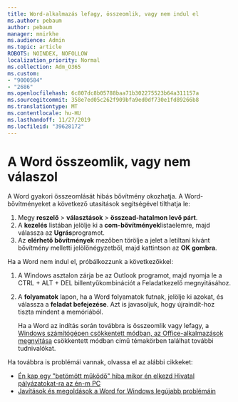 ```yaml
---
title: Word-alkalmazás lefagy, összeomlik, vagy nem indul el
ms.author: pebaum
author: pebaum
manager: mnirkhe
ms.audience: Admin
ms.topic: article
ROBOTS: NOINDEX, NOFOLLOW
localization_priority: Normal
ms.collection: Adm_O365
ms.custom:
- "9000584"
- "2686"
ms.openlocfilehash: 6c807dc8b05788baa71b302275523b64a311157a
ms.sourcegitcommit: 358e7ed05c262f909bfa9ed0df730e1fd89266b8
ms.translationtype: MT
ms.contentlocale: hu-HU
ms.lasthandoff: 11/27/2019
ms.locfileid: "39628172"
---
```

# <a name="word-crashes-or-doesnt-respond"></a>A Word összeomlik, vagy nem válaszol

A Word gyakori összeomlását hibás bővítmény okozhatja. A Word-bővítményeket a következő utasítások segítségével tilthatja le:

1. Megy **reszelő** > **választások** > **összead-hatalmon levő párt**.
2. A **kezelés** listában jelölje ki a **com-bővítmények**listaelemre, majd válassza az **Ugrás**programot.
3. Az **elérhető bővítmények** mezőben törölje a jelet a letiltani kívánt bővítmény melletti jelölőnégyzetből, majd kattintson az **OK gombra**.

Ha a Word nem indul el, próbálkozzunk a következőkkel:

1.   A Windows asztalon zárja be az Outlook programot, majd nyomja le a CTRL + ALT + DEL billentyűkombinációt a Feladatkezelő megnyitásához. 
2. A **folyamatok** lapon, ha a Word folyamatok futnak, jelölje ki azokat, és válassza a **feladat befejezése**. Azt is javasoljuk, hogy újraindít-hoz tiszta mindent a memóriából.

    Ha a Word az indítás során továbbra is összeomlik vagy lefagy, a [Windows számítógépen csökkentett módban, az Office-alkalmazások megnyitása](https://support.office.com/article/Open-Office-apps-in-safe-mode-on-a-Windows-PC-dedf944a-5f4b-4afb-a453-528af4f7ac72) csökkentett módban című témakörben találhat további tudnivalókat.

Ha továbbra is problémái vannak, olvassa el az alábbi cikkeket: 
- [Én kap egy "betömött működő" hiba mikor én elkezd Hivatal pályázatokat-ra az én-m PC](https://support.office.com/article/52bd7985-4e99-4a35-84c8-2d9b8301a2fa)
- [Javítások és megoldások a Word for Windows legújabb problémáin](https://support.office.com/article/bf6bf17c-2807-4871-83ce-e337ae8f0b86)